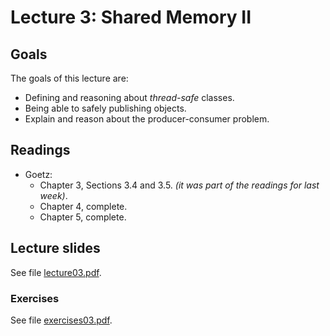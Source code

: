 # Lecture 3: Shared Memory II

## Goals

The goals of this lecture are:

* Defining and reasoning about *thread-safe* classes.
* Being able to safely publishing objects.
* Explain and reason about the producer-consumer problem.

## Readings 

* Goetz:
  * Chapter 3, Sections 3.4 and 3.5. *(it was part of the readings for last week)*.
  * Chapter 4, complete.
  * Chapter 5, complete.

## Lecture slides

See file [lecture03.pdf](./lecture03.pdf).

### Exercises

See file [exercises03.pdf](./exercises03.pdf).
